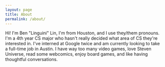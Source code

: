 ```yaml
---
layout: page
title: About
permalink: /about/
---
```


Hi! I'm Ben "Linguini" Lin, I'm from Houston, and I use they/them pronouns. I'm a 4th year CS major who hasn't really decided what area of CS they're interested in. I've interned at Google twice and am currently looking to take a full-time job in Austin. I have way too many video games, love Steven Universe, read some webcomics, enjoy board games, and like having thoughtful conversations.